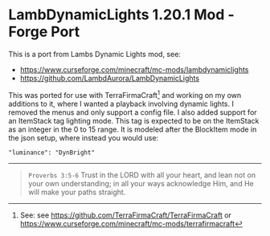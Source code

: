 # LambDynamicLights 1.20.1 Mod - Forge Port

This is a port from Lambs Dynamic Lights mod, see:
- https://www.curseforge.com/minecraft/mc-mods/lambdynamiclights
- https://github.com/LambdAurora/LambDynamicLights

This was ported for use with TerraFirmaCraft[^1] and working on my own additions to it,
where I wanted a playback involving dynamic lights. I removed the menus and only support
a config file. I also added support for an ItemStack tag lighting mode. This tag is
expected to be on the ItemStack as an integer in the 0 to 15 range. It is modeled
after the BlockItem mode in the json setup, where instead you would use:
```
"luminance": "DynBright"
```

[^1]: See: see https://github.com/TerraFirmaCraft/TerraFirmaCraft or https://www.curseforge.com/minecraft/mc-mods/terrafirmacraft

---
>`Proverbs 3:5-6` Trust in the LORD with all your heart,
and lean not on your own understanding;
in all your ways acknowledge Him,
and He will make your paths straight.
